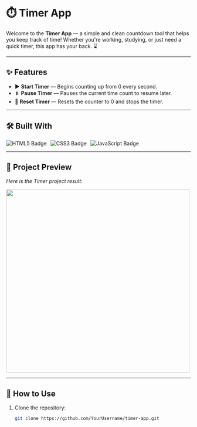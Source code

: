 # ⏱️ Timer App

Welcome to the **Timer App** — a simple and clean countdown tool that helps you keep track of time! Whether you're working, studying, or just need a quick timer, this app has your back. ⌛

---

## ✨ Features

- ▶️ **Start Timer** — Begins counting up from 0 every second.
- ⏸️ **Pause Timer** — Pauses the current time count to resume later.
- 🔄 **Reset Timer** — Resets the counter to 0 and stops the timer.

---

## 🛠️ Built With

<div align="center" style="display: flex; gap: 10px;">
  <img src="https://img.shields.io/badge/HTML5-E34F26?style=for-the-badge&logo=html5&logoColor=white" alt="HTML5 Badge" />
  <img src="https://img.shields.io/badge/CSS3-1572B6?style=for-the-badge&logo=css3&logoColor=white" alt="CSS3 Badge" />
  <img src="https://img.shields.io/badge/JavaScript-F7DF1E?style=for-the-badge&logo=javascript&logoColor=black" alt="JavaScript Badge" />
</div>

---

## 📸 Project Preview

*Here is the Timer project result:*

<img src="https://github.com/user-attachments/assets/a0ad83ed-18bb-4432-85a2-f1a6886b09c2" width="500" />

---

## 📂 How to Use

1. Clone the repository:
   ```bash
   git clone https://github.com/YourUsername/timer-app.git

